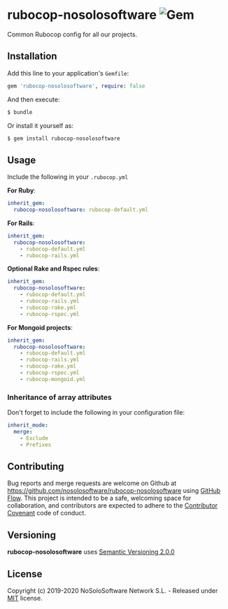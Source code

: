 # rubocop-nosolosoftware ![Gem](https://img.shields.io/gem/v/rubocop-nosolosoftware.svg)

Common Rubocop config for all our projects.


## Installation

Add this line to your application's `Gemfile`:

```ruby
gem 'rubocop-nosolosoftware', require: false
```

And then execute:

```bash
$ bundle
```

Or install it yourself as:

```bash
$ gem install rubocop-nosolosoftware
```


## Usage

Include the following in your `.rubocop.yml`

**For Ruby**:

```yaml
inherit_gem:
  rubocop-nosolosoftware: rubocop-default.yml
```

**For Rails**:

```yaml
inherit_gem:
  rubocop-nosolosoftware:
    - rubocop-default.yml
    - rubocop-rails.yml
```

**Optional Rake and Rspec rules**:

```yaml
inherit_gem:
  rubocop-nosolosoftware:
    - rubocop-default.yml
    - rubocop-rails.yml
    - rubocop-rake.yml
    - rubocop-rspec.yml
```

**For Mongoid projects**:

```yaml
inherit_gem:
  rubocop-nosolosoftware:
    - rubocop-default.yml
    - rubocop-rails.yml
    - rubocop-rake.yml
    - rubocop-rspec.yml
    - rubocop-mongoid.yml
```


### Inheritance of array attributes

Don't forget to include the following in your configuration file:

```yaml
inherit_mode:
  merge:
    - Exclude
    - Prefixes
```


## Contributing

Bug reports and merge requests are welcome on Github at
https://github.com/nosolosoftware/rubocop-nosolosoftware using
[GitHub Flow](https://guides.github.com/introduction/flow/index.html). This project is intended to
be a safe, welcoming space for collaboration, and contributors are expected to adhere to the
[Contributor Covenant](http://contributor-covenant.org) code of conduct.


## Versioning

**rubocop-nosolosoftware** uses [Semantic Versioning 2.0.0](http://semver.org)


## License

Copyright (c) 2019-2020 NoSoloSoftware Network S.L. - Released under [MIT](LICENSE) license.
